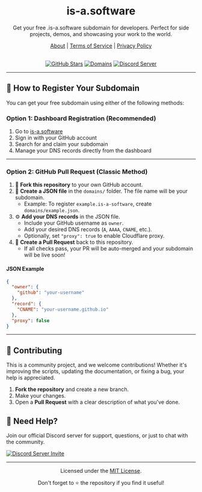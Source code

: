 <div align="center">
  <h1>is-a.software</h1>
  <p>Get your free .is-a.software subdomain for developers. Perfect for side projects, demos, and showcasing your work to the world.</p>
  <a href="https://is-a.software/about">About</a> | <a href="https://is-a.software/terms">Terms of Service</a> | <a href="https://is-a.software/privacy">Privacy Policy</a>
  <br/><br/>
  <p>
    <a href="#"><img src="https://img.shields.io/github/stars/is-a-software/is-a-software?style=for-the-badge" alt="GitHub Stars"></a>
    <a href="#"><img src="https://img.shields.io/github/directory-file-count/is-a-software/is-a-software/domains?style=for-the-badge&label=domains" alt="Domains"></a>
    <a href="https://discord.com/invite/AeAjegXn6D"><img src="https://img.shields.io/discord/855711432581316639?color=5865F2&logo=discord&logoColor=white&style=for-the-badge" alt="Discord Server"></a>
  </p>
</div>

---

## 🚀 How to Register Your Subdomain

You can get your free subdomain using either of the following methods:

### Option 1: Dashboard Registration (Recommended)

1. Go to [is-a.software](https://is-a.software)
2. Sign in with your GitHub account
3. Search for and claim your subdomain
4. Manage your DNS records directly from the dashboard

---

### Option 2: GitHub Pull Request (Classic Method)

1. 🍴 **Fork this repository** to your own GitHub account.
2. 📝 **Create a JSON file** in the `domains/` folder. The file name will be your subdomain.
   - Example: To register `example.is-a-software`, create `domains/example.json`.
3. ⚙️ **Add your DNS records** in the JSON file.  
   - Include your GitHub username as `owner`.
   - Add your desired DNS records (`A`, `AAAA`, `CNAME`, etc.).
   - Optionally, set `"proxy": true` to enable Cloudflare proxy.
4. 🚀 **Create a Pull Request** back to this repository.  
   - If all checks pass, your PR will be auto-merged and your subdomain will be live soon!

#### **JSON Example**
```json
{
  "owner": {
    "github": "your-username"
  },
  "record": {
    "CNAME": "your-username.github.io"
  },
  "proxy": false
}
```

---

## 🤝 Contributing

This is a community project, and we welcome contributions! Whether it's improving the scripts, updating the documentation, or fixing a bug, your help is appreciated.

1.  **Fork the repository** and create a new branch.
2.  Make your changes.
3.  Open a **Pull Request** with a clear description of what you've done.

## 💬 Need Help?

Join our official Discord server for support, questions, or just to chat with the community.

<a href="https://discord.com/invite/AeAjegXn6D">
  <img src="https://invidget.switchblade.xyz/AeAjegXn6D" alt="Discord Server Invite">
</a>

---

<div align="center">
  <p>Licensed under the <a href="LICENSE">MIT License</a>.</p>
  <p>Don't forget to ⭐ the repository if you find it useful!</p>
</div>
